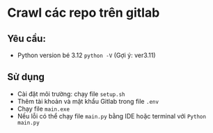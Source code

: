 # Crawl các repo trên gitlab

## Yêu cầu: 
- Python version bé 3.12 `python -V` (Gợi ý: ver3.11)

## Sử dụng
- Cài đặt môi trường: chạy file `setup.sh`
- Thêm tài khoản và mật khẩu Gitlab trong file `.env`
- Chạy file `main.exe`
- Nếu lỗi có thể chạy file `main.py` bằng IDE hoặc terminal với `Python main.py`
